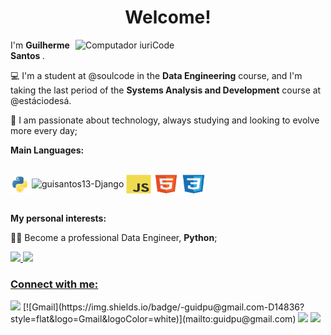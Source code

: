<h1 align="center"> Welcome! </h1>

<img src="https://raw.githubusercontent.com/MicaelliMedeiros/micaellimedeiros/master/image/computer-illustration.png" min-width="400px" max-width="400px" width="400px" align="right" alt="Computador iuriCode">

<p align="left" > 
 I'm <b> Guilherme Santos </b>.
</p>
<p align="left" >
💻 I'm a student at @soulcode in the <b>Data Engineering</b> course, and I'm taking the last period of the <b>Systems Analysis and Development</b> course at @estáciodesá.</p>

<p align="left" >💼 I am passionate about technology, always studying and looking to evolve more every day;</p>

**Main Languages:**
<div style="display: inline_block"><br>
  <img align="center" alt="guisantos13-Python" height="30" width="30" src="https://raw.githubusercontent.com/devicons/devicon/master/icons/python/python-original.svg">
  <img align="center" alt="guisantos13-Django" height="30" width="30"
src="https://cdn.jsdelivr.net/gh/devicons/devicon/icons/django/django-original.svg" />
    <img align="center" alt="guisantos13-JS" height="30" width="40" src="https://raw.githubusercontent.com/devicons/devicon/master/icons/javascript/javascript-original.svg">
  <img align="center" alt="guisantos13-HTML" height="30" width="40" src="https://raw.githubusercontent.com/devicons/devicon/master/icons/html5/html5-original.svg">
  <img align="center" alt="guisantos13-CSS" height="30" width="40" src="https://raw.githubusercontent.com/devicons/devicon/master/icons/css3/css3-original.svg">
 </div><br>
 
 

**My personal interests:**
<!--<img align="right" alt="GIF" src="" width="400px" /> -->
👩‍💻 Become a professional Data Engineer, **Python**;


<div>
  <a href="https://github.com/guisantos13">
  <img height="150em" src="https://github-readme-stats.vercel.app/api?username=guisantos13&show_icons=true&theme=omni&include_all_commits=true&count_private=true"/>
  <img height="150em" src="https://github-readme-stats.vercel.app/api/top-langs/?username=guisantos13&layout=compact&langs_count=16&theme=omni"/>
</div>

 
  <h3 align="left">Connect with me:</h3>
 <div>
    <a href=" " target="_blank"><img src="https://img.shields.io/badge/LinkedIn-0077B5?style=for-the-badge&logo=linkedin&logoColor=white target="_blank"></a> 
    [![Gmail](https://img.shields.io/badge/-guidpu@gmail.com-D14836?style=flat&logo=Gmail&logoColor=white)](mailto:guidpu@gmail.com)
    <a href="https://discord.com/channels/Gui Santos#6565" target="_blank"><img src="https://img.shields.io/badge/Discord-7289DA?style=for-the-badge&logo=discord&logoColor=white target="_blank"></a> 
    <a href="https://wa.me/5531994568643" target="_blank"><img src="https://img.shields.io/badge/WhatsApp-25D366?style=for-the-badge&logo=whatsapp&logoColor=white" target="_blank"></a> 
   </div>
   

<!---
guisantos13/guisantos13 is a ✨ special ✨ repository because its `README.md` (this file) appears on your GitHub profile.
You can click the Preview link to take a look at your changes.
--->
